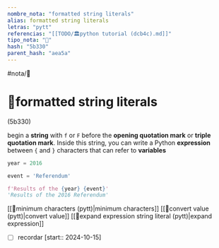 ```yaml
---
nombre_nota: "formatted string literals"
alias: formatted string literals
letras: "pytt"
referencias: "[[TODO/🏛️python tutorial (dcb4c).md]]"
tipo_nota: "📑"
hash: "5b330"
parent_hash: "aea5a"
---
```


#nota/📑

# 📑formatted string literals
<div class="hash">(5b330)</div>


begin a __string__ with `f` or `F` before the __opening quotation mark__ or __triple quotation mark__. Inside this string, you can write a Python __expression__ between `{` and `}` characters that can refer to __variables__

```python
year = 2016

event = 'Referendum'

f'Results of the {year} {event}'
'Results of the 2016 Referendum'
```

[[📑minimum characters (pytt)|minimum characters]]
[[📑convert value  (pytt)|convert value]]
[[📑expand expression string literal (pytt)|expand expression]]
- [ ] recordar  [start:: 2024-10-15]
